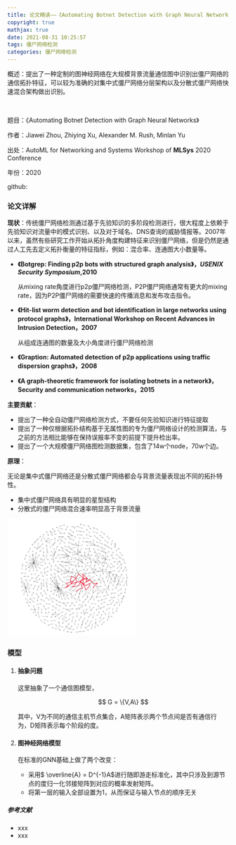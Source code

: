 ```yaml
---
title: 论文精读——《Automating Botnet Detection with Graph Neural Networks》
copyright: true
mathjax: true
date: 2021-08-31 10:25:57
tags: 僵尸网络检测
categories: 僵尸网络检测
---
```


概述：提出了一种定制的图神经网络在大规模背景流量通信图中识别出僵尸网络的通信拓扑特征，可以较为准确的对集中式僵尸网络分层架构以及分散式僵尸网络快速混合架构做出识别。

![]()

<!--more-->

题目：《Automating Botnet Detection with Graph Neural Networks》

作者：Jiawei Zhou, Zhiying Xu, Alexander M. Rush, Minlan Yu

出处：AutoML for Networking and Systems Workshop of **MLSys** 2020 Conference

年份：2020

github:

### 论文详解

**现状**：传统僵尸网络检测通过基于先验知识的多阶段检测进行，很大程度上依赖于先验知识对流量中的模式识别、以及对于域名、DNS查询的威胁情报等。2007年以来，虽然有些研究工作开始从拓扑角度构建特征来识别僵尸网络，但是仍然是通过人工先去定义拓扑衡量的特征指标，例如：混合率、连通图大小数量等。

- **《Botgrep: Finding p2p bots with structured graph analysis》，*USENIX Security Symposium*,2010**

  从mixing rate角度进行p2p僵尸网络检测，P2P僵尸网络通常有更大的mixing rate，因为P2P僵尸网络的需要快速的传播消息和发布攻击指令。

- **《Hit-list worm detection and bot identification in large networks using protocol graphs》，International Workshop on Recent Advances in Intrusion Detection，2007**

  从组成连通图的数量及大小角度进行僵尸网络检测

- **《Graption: Automated detection of p2p applications using traffic dispersion graphs》，2008**

- **《A graph-theoretic framework for isolating botnets in a network》，Security and communication networks，2015**

**主要贡献**：

- 提出了一种全自动僵尸网络检测方式，不要任何先验知识进行特征提取
- 提出了一种仅根据拓扑结构基于无属性图的专为僵尸网络设计的检测算法，与之前的方法相比能够在保持误报率不变的前提下提升检出率。
- 提出了一个大规模僵尸网络图检测数据集，包含了14w个node，70w个边。

**原理**：

无论是集中式僵尸网络还是分散式僵尸网络都会与背景流量表现出不同的拓扑特性。

- 集中式僵尸网络具有明显的星型结构
- 分散式的僵尸网络混合速率明显高于背景流量

<img src="https://raw.githubusercontent.com/AnchoretY/images/master/blog/image.0tgm7jyh6yx.png" alt="image" style="zoom:67%;" />

### 模型

1. #### 抽象问题

   这里抽象了一个通信图模型，

   <center> $$ G = \{V,A\} $$ </center>

   其中，V为不同的通信主机节点集合，A矩阵表示两个节点间是否有通信行为，D矩阵表示每个阶段的度。

2. #### 图神经网络模型

   在标准的GNN基础上做了两个改变：

   - 采用$ \overline{A} = D^{-1}A$进行随即游走标准化，其中只涉及到源节点的度归一化邻接矩阵到对应的概率发射矩阵。
   - 将第一层的输入全部设置为1，从而保证与输入节点的顺序无关





##### 参考文献

- xxx
- xxx